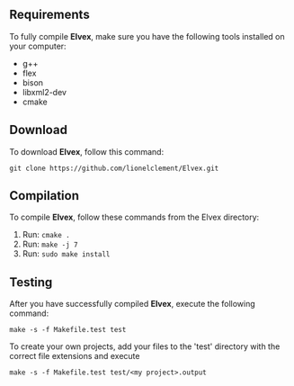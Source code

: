 ## Requirements

To fully compile **Elvex**, make sure you have the following tools installed on your computer:

- g++
- flex
- bison
- libxml2-dev
- cmake

## Download

To download **Elvex**, follow this command: 

```shell
git clone https://github.com/lionelclement/Elvex.git
```

## Compilation

To compile **Elvex**, follow these commands from the Elvex directory:

1. Run: `cmake .`
2. Run: `make -j 7`
3. Run: `sudo make install`

## Testing

After you have successfully compiled **Elvex**, execute the following command:

```shell
make -s -f Makefile.test test
```

To create your own projects, add your files to the 'test' directory with the correct file extensions and execute

```shell
make -s -f Makefile.test test/<my project>.output
```
 
